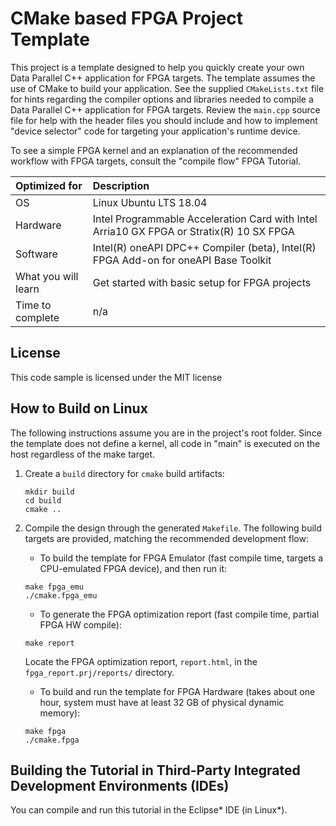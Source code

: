 # CMake based FPGA Project Template

This project is a template designed to help you quickly create your own Data Parallel
C++ application for FPGA targets. The template assumes the use of CMake to
build your application. See the supplied `CMakeLists.txt` file for hints
regarding the compiler options and libraries needed to compile a Data Parallel
C++ application for FPGA targets. Review the `main.cpp` source file for
help with the header files you should include and how to implement
"device selector" code for targeting your application's runtime device. 

To see a simple FPGA kernel and an explanation of the recommended workflow with FPGA 
targets, consult the "compile flow" FPGA Tutorial. 


| Optimized for                     | Description
|:---                               |:---
| OS                                | Linux Ubuntu LTS 18.04
| Hardware                          | Intel Programmable Acceleration Card with Intel Arria10 GX FPGA or Stratix(R) 10 SX FPGA
| Software                          | Intel(R) oneAPI DPC++ Compiler (beta), Intel(R) FPGA Add-on for oneAPI Base Toolkit
| What you will learn               | Get started with basic setup for FPGA projects
| Time to complete                  | n/a

## License

This code sample is licensed under the MIT license

## How to Build on Linux

The following instructions assume you are in the project's root folder. 
Since the template does not define a kernel, all code in "main" is executed on the host regardless of the make target.

1. Create a `build` directory for `cmake` build artifacts:

    ```
    mkdir build
    cd build
    cmake ..
    ```
2. Compile the design through the generated `Makefile`. The following 
build targets are provided, matching the recommended development flow:

   * To build the template for FPGA Emulator (fast compile time,
   targets a CPU-emulated FPGA device), and then run it:

    ```
    make fpga_emu
    ./cmake.fpga_emu
    ```

   * To generate the FPGA optimization report (fast compile time, partial FPGA HW compile):

    ```
    make report
    ```
    Locate the FPGA optimization report, `report.html`, in the `fpga_report.prj/reports/` directory. 
    
   * To build and run the template for FPGA Hardware (takes about one hour,
   system must have at least 32 GB of physical dynamic memory):

    ```
    make fpga
    ./cmake.fpga
    ```

## Building the Tutorial in Third-Party Integrated Development Environments (IDEs)

You can compile and run this tutorial in the Eclipse* IDE (in Linux*).